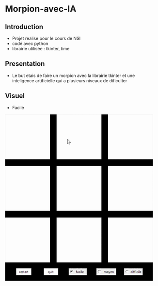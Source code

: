 # Morpion-avec-IA

## Introduction
- Projet realise pour le cours de NSI 
- codé avec python 
- librairie utilisée : tkinter, time 

## Presentation

- Le but etais de faire un morpion avec la librairie tkinter et une inteligence artificielle qui a plusieurs niveaux de dificulter 

## Visuel

- Facile

![](gif/ia-facile.gif)
